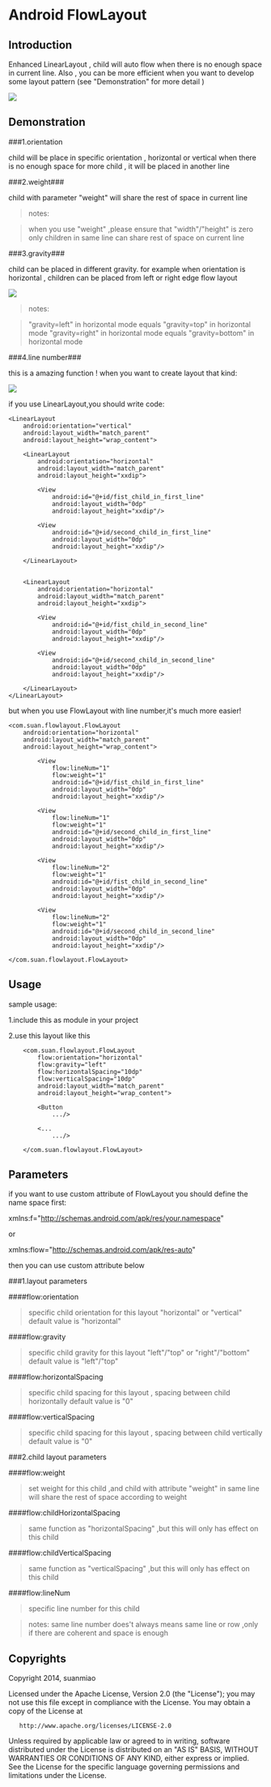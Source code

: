 # Android FlowLayout

## Introduction

  Enhanced LinearLayout , child will auto flow when there is no enough space in current line.
Also , you can be more efficient when you want to develop some layout pattern (see "Demonstration" for more detail )

![](https://github.com/suanmiao/flowlayout/raw/master/imgs/normal_mode.png)

## Demonstration

###1.orientation

child will be place in specific orientation , horizontal or vertical
when there is no enough space for more child , it will be placed in  another line

###2.weight###

child with parameter "weight" will share the rest of space in current line
> notes:

> when you use "weight" ,please ensure that "width"/"height" is zero
> only children in same line can share rest of space on current line

###3.gravity###

child can be placed in different gravity. for example when orientation is horizontal ,
children can be placed from left or right edge flow layout

![](https://github.com/suanmiao/flowlayout/raw/master/imgs/gravity_weight.png)

> notes:

> "gravity=left" in horizontal mode equals "gravity=top" in horizontal mode
> "gravity=right" in horizontal mode equals "gravity=bottom" in horizontal mode

###4.line number###

this is a amazing function !
when you want to create layout that kind:

![](https://github.com/suanmiao/flowlayout/raw/master/imgs/line_number_usage.png)

if you use LinearLayout,you should write code:

    <LinearLayout
        android:orientation="vertical"
        android:layout_width="match_parent"
        android:layout_height="wrap_content">

        <LinearLayout
            android:orientation="horizontal"
            android:layout_width="match_parent"
            android:layout_height="xxdip">

            <View
                android:id="@+id/fist_child_in_first_line"
                android:layout_width="0dp"
                android:layout_height="xxdip"/>

            <View
                android:id="@+id/second_child_in_first_line"
                android:layout_width="0dp"
                android:layout_height="xxdip"/>

        </LinearLayout>


        <LinearLayout
            android:orientation="horizontal"
            android:layout_width="match_parent"
            android:layout_height="xxdip">

            <View
                android:id="@+id/fist_child_in_second_line"
                android:layout_width="0dp"
                android:layout_height="xxdip"/>

            <View
                android:id="@+id/second_child_in_second_line"
                android:layout_width="0dp"
                android:layout_height="xxdip"/>

        </LinearLayout>
    </LinearLayout>

but when you use FlowLayout with line number,it's much more easier!

    <com.suan.flowlayout.FlowLayout
        android:orientation="horizontal"
        android:layout_width="match_parent"
        android:layout_height="wrap_content">

            <View
                flow:lineNum="1"
                flow:weight="1"
                android:id="@+id/fist_child_in_first_line"
                android:layout_width="0dp"
                android:layout_height="xxdip"/>

            <View
                flow:lineNum="1"
                flow:weight="1"
                android:id="@+id/second_child_in_first_line"
                android:layout_width="0dp"
                android:layout_height="xxdip"/>

            <View
                flow:lineNum="2"
                flow:weight="1"
                android:id="@+id/fist_child_in_second_line"
                android:layout_width="0dp"
                android:layout_height="xxdip"/>

            <View
                flow:lineNum="2"
                flow:weight="1"
                android:id="@+id/second_child_in_second_line"
                android:layout_width="0dp"
                android:layout_height="xxdip"/>

    </com.suan.flowlayout.FlowLayout>

## Usage

sample usage:

1.include this as module in your project

2.use this layout like this

        <com.suan.flowlayout.FlowLayout
            flow:orientation="horizontal"
            flow:gravity="left"
            flow:horizontalSpacing="10dp"
            flow:verticalSpacing="10dp"
            android:layout_width="match_parent"
            android:layout_height="wrap_content">

            <Button
                .../>

            <...
                .../>

        </com.suan.flowlayout.FlowLayout>

## Parameters

if you want to use custom attribute of FlowLayout
you should define the name space first:

xmlns:f="http://schemas.android.com/apk/res/your.namespace"

or

xmlns:flow="http://schemas.android.com/apk/res-auto"

then you can use custom attribute below

###1.layout parameters

####flow:orientation

> specific child orientation for this layout "horizontal" or "vertical"
> default value is "horizontal"

####flow:gravity

> specific child gravity for this layout "left"/"top" or "right"/"bottom"
> default value is "left"/"top"

####flow:horizontalSpacing

> specific child spacing for this layout , spacing between child horizontally
> default value is "0"

####flow:verticalSpacing

> specific child spacing for this layout , spacing between child vertically
> default value is "0"

###2.child layout parameters

####flow:weight

> set weight for this child ,and child with attribute "weight" in same line will share the rest of space according to weight

####flow:childHorizontalSpacing

> same function as "horizontalSpacing" ,but this will only has effect on this child

####flow:childVerticalSpacing

> same function as "verticalSpacing" ,but this will only has effect on this child

####flow:lineNum

> specific line number for this child

> notes:
> same line number does't always means same line or row ,only if there are coherent and space is enough

## Copyrights

Copyright 2014, suanmiao

   Licensed under the Apache License, Version 2.0 (the "License");
   you may not use this file except in compliance with the License.
   You may obtain a copy of the License at

       http://www.apache.org/licenses/LICENSE-2.0

   Unless required by applicable law or agreed to in writing, software
   distributed under the License is distributed on an "AS IS" BASIS,
   WITHOUT WARRANTIES OR CONDITIONS OF ANY KIND, either express or implied.
   See the License for the specific language governing permissions and
   limitations under the License.

